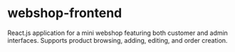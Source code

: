 # webshop-frontend
React.js application for a mini webshop featuring both customer and admin interfaces. Supports product browsing, adding, editing, and order creation.
